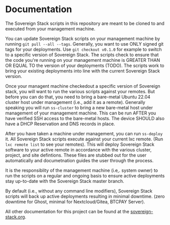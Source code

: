 # Documentation

The Sovereign Stack scripts in this repository are meant to be cloned to and executed from your management machine.

You can update Sovereign Stack scripts on your management machine by running `git pull --all --tags`. Generally, you want to use ONLY signed git tags for your deployments. Use `git checkout v0.1.0` for example to switch to a specific version of Sovereign Stack. The scripts check to ensure that the code you're running on your management machine is GREATER THAN OR EQUAL TO the version of your deployments (TODO). The scripts work to bring your existing deployments into line with the current Sovereign Stack version.

Once your managent machine checkedout a specific version of Sovereign stack, you will want to run the various scripts against your remotes. But before you can do that, you need to bring a bare-metal Ubuntu 22.04 cluster host under management (i.e., add it as a remote). Generally speaking you will run `ss-cluster` to bring a new bare-metal host under management of your management machine. This can be run AFTER you have verified SSH access to the bare-metal hosts. The device SHOULD also have a DHCP Reservation and DNS records in place. 

After you have taken a machine under management, you can run `ss-deploy` it. All Sovereign Stack scripts execute against your current lxc remote. (Run `lxc remote list` to see your remotes). This will deploy Sovereign Stack software to your active remote in accordance with the various cluster, project, and site defintions. These files are stubbed out for the user automatically and documetnation guides the user through the process.

It is the responsiblity of the management machine (i.e,. system owner) to run the scripts on a regular and ongoing basis to ensure active deployments stay up-to-date with the Sovereign Stack master branch.

By default (i.e., without any command line modifiers), Sovereign Stack scripts will back up active deployments resulting in minimal downtime. (zero downtime for Ghost, minimal for Nextcloud/Gitea, BTCPAY Server).

All other documentation for this project can be found at the [sovereign-stack.org](https://www.sovereign-stack.org). 